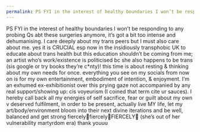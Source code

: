 ```yaml
---
permalink: PS FYI in the interest of healthy boundaries I won’t be responding…
---
```

PS FYI in the interest of healthy boundaries I won’t be responding to any probing Qs abt these surgeries anymore, it’s got a bit too intense and dehumanising. I care deeply about my trans peers but I must also care about me. yes it is CRUCIAL esp now in the insidiously transphobic UK to educate about trans health but this education shouldn’t be coming from me; an artist who’s work/existence is politicised bc she also happens to be trans (sis google or try books they’re c*nty)! this time is about resting & thinking about my own needs for once. everything you see on my socials from now on is for my own entertainment, embodiment of intention, & enjoyment. I’m an exhumed ex-exhibitionist over this prying gaze not accompanied by any real support/showing up: cis voyeurism (I coined that term cite ur sauces). I hereby call back all my energies of self sacrifice, fear or guilt about my own v deserved fulfilment, in order to be present, actually live MY life, let my art/body/environment bloom into their next divine iterations and be well, balanced and get strong fiercely🫰fiercely🫰FIERCELY🫰 (she’s out of her vulnerability martyrdom era) thank youuu
